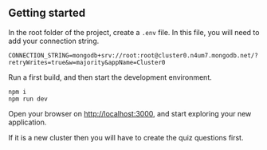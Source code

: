 
## Getting started
In the root folder of the project, create a `.env` file. In this file, you will need to add your connection string. 

```
CONNECTION_STRING=mongodb+srv://root:root@cluster0.n4um7.mongodb.net/?retryWrites=true&w=majority&appName=Cluster0
```

Run a first build, and then start the development environment.

```
npm i
npm run dev
```

Open your browser on [http://localhost:3000](http://localhost:3000), and start exploring your new application.

If it is a new cluster then you will have to create the quiz questions first.
